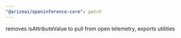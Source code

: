 ```yaml
---
"@arizeai/openinference-core": patch
---
```


removes isAttributeValue to pull from open telemetry, exports utilities
